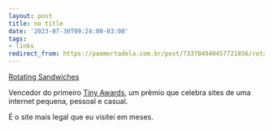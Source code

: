 ```yaml
---
layout: post
title: no title
date: '2023-07-30T09:24:00-03:00'
tags:
- links
redirect_from: https://paomortadela.com.br/post/733784940457721856/rotating-sandwiches
---
```

[Rotating Sandwiches](https://rotatingsandwiches.com/)

Vencedor do primeiro [Tiny Awards](https://href.li/?https://tinyawards.net/), um prêmio que celebra sites de uma internet pequena, pessoal e casual.

É o site mais legal que eu visitei em meses.


